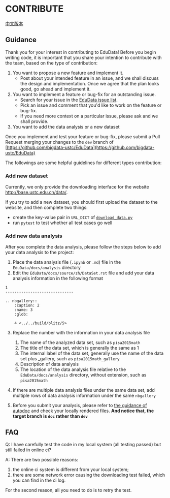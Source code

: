 # CONTRIBUTE

[中文版本](CONTRIBUTE_CH.md)

## Guidance

Thank you for your interest in contributing to EduData! 
Before you begin writing code, it is important that you share your intention to contribute with the team, 
based on the type of contribution:

1. You want to propose a new feature and implement it.
    * Post about your intended feature in an issue, 
    and we shall discuss the design and implementation. 
    Once we agree that the plan looks good, go ahead and implement it.
2. You want to implement a feature or bug-fix for an outstanding issue.
    * Search for your issue in the [EduData issue list](https://github.com/bigdata-ustc/EduData/issues).
    * Pick an issue and comment that you'd like to work on the feature or bug-fix.
    * If you need more context on a particular issue, please ask and we shall provide.
3. You want to add the data analysis or a new dataset

Once you implement and test your feature or bug-fix, 
please submit a Pull Request merging your changes to the `dev` branch of [https://github.com/bigdata-ustc/EduData](https://github.com/bigdata-ustc/EduData)

The followings are some helpful guidelines for different types contribution:

### Add new dataset

Currently, we only provide the downloading interface for the website http://base.ustc.edu.cn/data/.

If you try to add a new dataset, you should first upload the dataset to the website, and then complete two things:

* create the key-value pair in `URL_DICT` of [`download_data.py`](Edudata/Dataset/download/data/download_data.py)
* run `pytest` to test whether all test cases go well

### Add new data analysis
After you complete the data analysis, please follow the steps below to add your data analysis to the project:
1. Place the data analysis file (`.ipynb` or `.md`) file in the `EduData/docs/analysis` directory
2. Edit the `EduData/docs/source/zh/DataSet.rst` file and add your data analysis information in the following format
```
1
------------------------------

.. nbgallery::
    :caption: 2
    :name: 3
    :glob:

    4 <../../build/blitz/5>
```
3. Replace the number with the information in your data analysis file
   1. The name of the analyzed data set, such as `pisa2015math`
   2. The title of the data set, which is generally the same as 1
   3. The internal label of the data set, generally use the name of the data set plus _gallery, such as `pisa2015math_gallery`
   4. Description of data analysis
   5. The location of the data analysis file relative to the `EduData/docs/analysis` directory, without extension, such as `pisa2015math`

4. If there are multiple data analysis files under the same data set, add multiple rows of data analysis information under the same `nbgallery`
5. Before you submit your analysis, please refer to [the guidance of autodoc](docs/README.md) and check your locally rendered files. **And notice that, the target branch is `doc` rather than `dev`**

## FAQ

Q: I have carefully test the code in my local system (all testing passed) but still failed in online ci?

A: There are two possible reasons: 
1. the online ci system is different from your local system;
2. there are some network error causing the downloading test failed, which you can find in the ci log.

For the second reason, all you need to do is to retry the test. 
